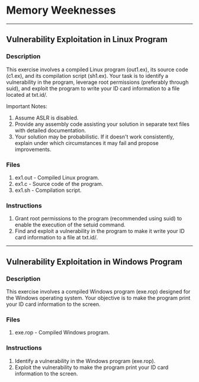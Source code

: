 # Memory Weeknesses

---

## Vulnerability Exploitation in Linux Program

### Description

This exercise involves a compiled Linux program (out1.ex), its source code (c1.ex), and its compilation script (sh1.ex). Your task is to identify a vulnerability in the program, leverage root permissions (preferably through suid), and exploit the program to write your ID card information to a file located at txt.id/.

Important Notes:
1. Assume ASLR is disabled.
2. Provide any assembly code assisting your solution in separate text files with detailed documentation.
3. Your solution may be probabilistic. If it doesn't work consistently, explain under which circumstances it may fail and propose improvements.

### Files

1. ex1.out - Compiled Linux program.
2. ex1.c - Source code of the program.
3. ex1.sh - Compilation script.

### Instructions

1. Grant root permissions to the program (recommended using suid) to enable the execution of the setuid command.
2. Find and exploit a vulnerability in the program to make it write your ID card information to a file at txt.id/.

---

## Vulnerability Exploitation in Windows Program

### Description

This exercise involves a compiled Windows program (exe.rop) designed for the Windows operating system. Your objective is to make the program print your ID card information to the screen.

### Files

1. exe.rop - Compiled Windows program.

### Instructions

1. Identify a vulnerability in the Windows program (exe.rop).
2. Exploit the vulnerability to make the program print your ID card information to the screen.

